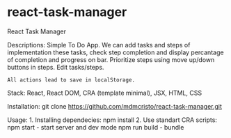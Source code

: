 # react-task-manager
React Task Manager

Descriptions:
    Simple To Do App.
    We can add tasks and steps of implementation these tasks, check step completion and display percantage of completion and progress on bar.
    Prioritize steps using move up/down buttons in steps. Edit tasks/steps.

    All actions lead to save in localStorage.

Stack:
    React, React DOM, CRA (template minimal), JSX, HTML, CSS

Installation:
    git clone https://github.com/mdmcristo/react-task-manager.git

Usage:
    1. Installing dependecies:
        npm install
    2. Use standart CRA scripts:
        npm start - start server and dev mode
        npm run build - bundle

